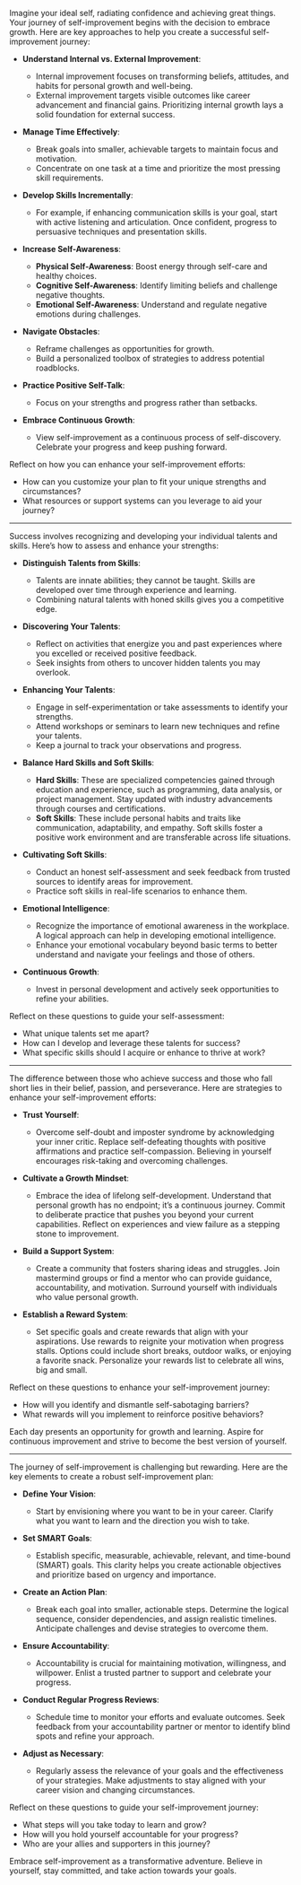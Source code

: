 Imagine your ideal self, radiating confidence and achieving great things. Your journey of self-improvement begins with the decision to embrace growth. Here are key approaches to help you create a successful self-improvement journey:

- **Understand Internal vs. External Improvement**: 
  - Internal improvement focuses on transforming beliefs, attitudes, and habits for personal growth and well-being.
  - External improvement targets visible outcomes like career advancement and financial gains. Prioritizing internal growth lays a solid foundation for external success.

- **Manage Time Effectively**: 
  - Break goals into smaller, achievable targets to maintain focus and motivation.
  - Concentrate on one task at a time and prioritize the most pressing skill requirements.

- **Develop Skills Incrementally**: 
  - For example, if enhancing communication skills is your goal, start with active listening and articulation. Once confident, progress to persuasive techniques and presentation skills.

- **Increase Self-Awareness**: 
  - **Physical Self-Awareness**: Boost energy through self-care and healthy choices.
  - **Cognitive Self-Awareness**: Identify limiting beliefs and challenge negative thoughts.
  - **Emotional Self-Awareness**: Understand and regulate negative emotions during challenges.

- **Navigate Obstacles**: 
  - Reframe challenges as opportunities for growth. 
  - Build a personalized toolbox of strategies to address potential roadblocks.

- **Practice Positive Self-Talk**: 
  - Focus on your strengths and progress rather than setbacks. 

- **Embrace Continuous Growth**: 
  - View self-improvement as a continuous process of self-discovery. Celebrate your progress and keep pushing forward.

Reflect on how you can enhance your self-improvement efforts:
- How can you customize your plan to fit your unique strengths and circumstances?
- What resources or support systems can you leverage to aid your journey?

---

Success involves recognizing and developing your individual talents and skills. Here’s how to assess and enhance your strengths:

- **Distinguish Talents from Skills**: 
  - Talents are innate abilities; they cannot be taught. Skills are developed over time through experience and learning.
  - Combining natural talents with honed skills gives you a competitive edge.

- **Discovering Your Talents**: 
  - Reflect on activities that energize you and past experiences where you excelled or received positive feedback.
  - Seek insights from others to uncover hidden talents you may overlook.

- **Enhancing Your Talents**: 
  - Engage in self-experimentation or take assessments to identify your strengths.
  - Attend workshops or seminars to learn new techniques and refine your talents.
  - Keep a journal to track your observations and progress.

- **Balance Hard Skills and Soft Skills**: 
  - **Hard Skills**: These are specialized competencies gained through education and experience, such as programming, data analysis, or project management. Stay updated with industry advancements through courses and certifications.
  - **Soft Skills**: These include personal habits and traits like communication, adaptability, and empathy. Soft skills foster a positive work environment and are transferable across life situations.

- **Cultivating Soft Skills**: 
  - Conduct an honest self-assessment and seek feedback from trusted sources to identify areas for improvement.
  - Practice soft skills in real-life scenarios to enhance them.

- **Emotional Intelligence**: 
  - Recognize the importance of emotional awareness in the workplace. A logical approach can help in developing emotional intelligence.
  - Enhance your emotional vocabulary beyond basic terms to better understand and navigate your feelings and those of others.

- **Continuous Growth**: 
  - Invest in personal development and actively seek opportunities to refine your abilities.

Reflect on these questions to guide your self-assessment:
- What unique talents set me apart?
- How can I develop and leverage these talents for success?
- What specific skills should I acquire or enhance to thrive at work?

---

The difference between those who achieve success and those who fall short lies in their belief, passion, and perseverance. Here are strategies to enhance your self-improvement efforts:

- **Trust Yourself**: 
  - Overcome self-doubt and imposter syndrome by acknowledging your inner critic. Replace self-defeating thoughts with positive affirmations and practice self-compassion. Believing in yourself encourages risk-taking and overcoming challenges.

- **Cultivate a Growth Mindset**: 
  - Embrace the idea of lifelong self-development. Understand that personal growth has no endpoint; it’s a continuous journey. Commit to deliberate practice that pushes you beyond your current capabilities. Reflect on experiences and view failure as a stepping stone to improvement.

- **Build a Support System**: 
  - Create a community that fosters sharing ideas and struggles. Join mastermind groups or find a mentor who can provide guidance, accountability, and motivation. Surround yourself with individuals who value personal growth.

- **Establish a Reward System**: 
  - Set specific goals and create rewards that align with your aspirations. Use rewards to reignite your motivation when progress stalls. Options could include short breaks, outdoor walks, or enjoying a favorite snack. Personalize your rewards list to celebrate all wins, big and small.

Reflect on these questions to enhance your self-improvement journey:
- How will you identify and dismantle self-sabotaging barriers?
- What rewards will you implement to reinforce positive behaviors?

Each day presents an opportunity for growth and learning. Aspire for continuous improvement and strive to become the best version of yourself.

---

The journey of self-improvement is challenging but rewarding. Here are the key elements to create a robust self-improvement plan:

- **Define Your Vision**: 
  - Start by envisioning where you want to be in your career. Clarify what you want to learn and the direction you wish to take.

- **Set SMART Goals**: 
  - Establish specific, measurable, achievable, relevant, and time-bound (SMART) goals. This clarity helps you create actionable objectives and prioritize based on urgency and importance.

- **Create an Action Plan**: 
  - Break each goal into smaller, actionable steps. Determine the logical sequence, consider dependencies, and assign realistic timelines. Anticipate challenges and devise strategies to overcome them.

- **Ensure Accountability**: 
  - Accountability is crucial for maintaining motivation, willingness, and willpower. Enlist a trusted partner to support and celebrate your progress.

- **Conduct Regular Progress Reviews**: 
  - Schedule time to monitor your efforts and evaluate outcomes. Seek feedback from your accountability partner or mentor to identify blind spots and refine your approach.

- **Adjust as Necessary**: 
  - Regularly assess the relevance of your goals and the effectiveness of your strategies. Make adjustments to stay aligned with your career vision and changing circumstances.

Reflect on these questions to guide your self-improvement journey:
- What steps will you take today to learn and grow?
- How will you hold yourself accountable for your progress?
- Who are your allies and supporters in this journey?

Embrace self-improvement as a transformative adventure. Believe in yourself, stay committed, and take action towards your goals.